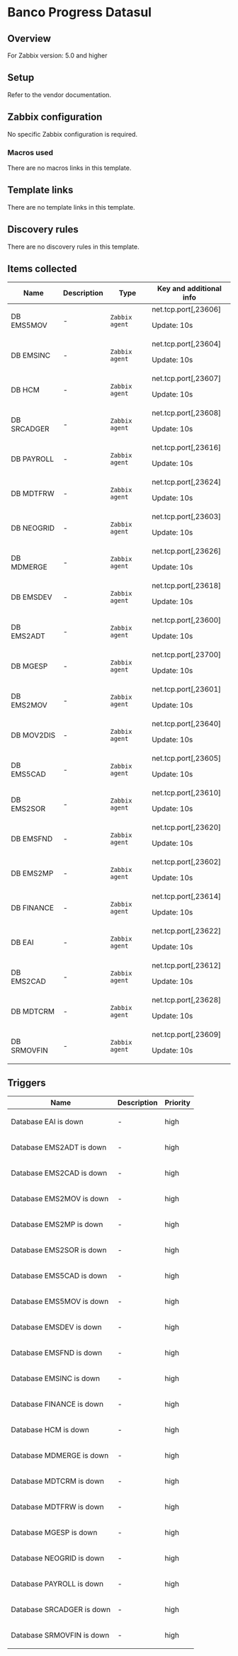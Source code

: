 # Banco Progress Datasul

## Overview

For Zabbix version: 5.0 and higher

## Setup

Refer to the vendor documentation.

## Zabbix configuration

No specific Zabbix configuration is required.

### Macros used

There are no macros links in this template.

## Template links

There are no template links in this template.

## Discovery rules

There are no discovery rules in this template.

## Items collected

|Name|Description|Type|Key and additional info|
|----|-----------|----|----|
|DB EMS5MOV|<p>-</p>|`Zabbix agent`|net.tcp.port[,23606]<p>Update: 10s</p>|
|DB EMSINC|<p>-</p>|`Zabbix agent`|net.tcp.port[,23604]<p>Update: 10s</p>|
|DB HCM|<p>-</p>|`Zabbix agent`|net.tcp.port[,23607]<p>Update: 10s</p>|
|DB SRCADGER|<p>-</p>|`Zabbix agent`|net.tcp.port[,23608]<p>Update: 10s</p>|
|DB PAYROLL|<p>-</p>|`Zabbix agent`|net.tcp.port[,23616]<p>Update: 10s</p>|
|DB MDTFRW|<p>-</p>|`Zabbix agent`|net.tcp.port[,23624]<p>Update: 10s</p>|
|DB NEOGRID|<p>-</p>|`Zabbix agent`|net.tcp.port[,23603]<p>Update: 10s</p>|
|DB MDMERGE|<p>-</p>|`Zabbix agent`|net.tcp.port[,23626]<p>Update: 10s</p>|
|DB EMSDEV|<p>-</p>|`Zabbix agent`|net.tcp.port[,23618]<p>Update: 10s</p>|
|DB EMS2ADT|<p>-</p>|`Zabbix agent`|net.tcp.port[,23600]<p>Update: 10s</p>|
|DB MGESP|<p>-</p>|`Zabbix agent`|net.tcp.port[,23700]<p>Update: 10s</p>|
|DB EMS2MOV|<p>-</p>|`Zabbix agent`|net.tcp.port[,23601]<p>Update: 10s</p>|
|DB MOV2DIS|<p>-</p>|`Zabbix agent`|net.tcp.port[,23640]<p>Update: 10s</p>|
|DB EMS5CAD|<p>-</p>|`Zabbix agent`|net.tcp.port[,23605]<p>Update: 10s</p>|
|DB EMS2SOR|<p>-</p>|`Zabbix agent`|net.tcp.port[,23610]<p>Update: 10s</p>|
|DB EMSFND|<p>-</p>|`Zabbix agent`|net.tcp.port[,23620]<p>Update: 10s</p>|
|DB EMS2MP|<p>-</p>|`Zabbix agent`|net.tcp.port[,23602]<p>Update: 10s</p>|
|DB FINANCE|<p>-</p>|`Zabbix agent`|net.tcp.port[,23614]<p>Update: 10s</p>|
|DB EAI|<p>-</p>|`Zabbix agent`|net.tcp.port[,23622]<p>Update: 10s</p>|
|DB EMS2CAD|<p>-</p>|`Zabbix agent`|net.tcp.port[,23612]<p>Update: 10s</p>|
|DB MDTCRM|<p>-</p>|`Zabbix agent`|net.tcp.port[,23628]<p>Update: 10s</p>|
|DB SRMOVFIN|<p>-</p>|`Zabbix agent`|net.tcp.port[,23609]<p>Update: 10s</p>|
## Triggers

|Name|Description|Priority|
|----|-----------|----|
|Database EAI is down|<p>-</p>|high|
|Database EMS2ADT is down|<p>-</p>|high|
|Database EMS2CAD is down|<p>-</p>|high|
|Database EMS2MOV is down|<p>-</p>|high|
|Database EMS2MP is down|<p>-</p>|high|
|Database EMS2SOR is down|<p>-</p>|high|
|Database EMS5CAD is down|<p>-</p>|high|
|Database EMS5MOV is down|<p>-</p>|high|
|Database EMSDEV is down|<p>-</p>|high|
|Database EMSFND is down|<p>-</p>|high|
|Database EMSINC is down|<p>-</p>|high|
|Database FINANCE is down|<p>-</p>|high|
|Database HCM is down|<p>-</p>|high|
|Database MDMERGE is down|<p>-</p>|high|
|Database MDTCRM is down|<p>-</p>|high|
|Database MDTFRW is down|<p>-</p>|high|
|Database MGESP is down|<p>-</p>|high|
|Database NEOGRID is down|<p>-</p>|high|
|Database PAYROLL is down|<p>-</p>|high|
|Database SRCADGER is down|<p>-</p>|high|
|Database SRMOVFIN is down|<p>-</p>|high|
